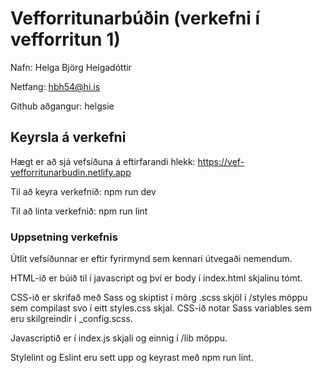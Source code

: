# Vefforritunarbúðin (verkefni í vefforritun 1)

Nafn: Helga Björg Helgadóttir

Netfang: hbh54@hi.is

Github aðgangur: helgsie
    
## Keyrsla á verkefni

Hægt er að sjá vefsíðuna á eftirfarandi hlekk: https://vef-vefforritunarbudin.netlify.app

Til að keyra verkefnið: npm run dev

Til að linta verkefnið: npm run lint

### Uppsetning verkefnis

Útlit vefsíðunnar er eftir fyrirmynd sem kennari útvegaði nemendum.

HTML-ið er búið til í javascript og því er body í index.html skjalinu tómt.

CSS-ið er skrifað með Sass og skiptist í mörg .scss skjöl í /styles möppu sem compilast svo í eitt styles.css skjal. CSS-ið notar Sass variables sem eru skilgreindir í _config.scss.

Javascriptið er í index.js skjali og einnig í /lib möppu.

Stylelint og Eslint eru sett upp og keyrast með npm run lint.
